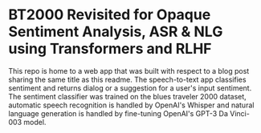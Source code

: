 # BT2000 Revisited for Opaque Sentiment Analysis, ASR & NLG using Transformers and RLHF

This repo is home to a web app that was built with respect to a blog post sharing the same title as this readme. The speech-to-text app classifies sentiment and returns dialog or a suggestion for a user's input sentiment. The sentiment classifier was trained on the blues traveler 2000 dataset, automatic speech recognition is handled by OpenAI's Whisper and natural language generation is handled by fine-tuning OpenAI's GPT-3 Da Vinci-003 model.
